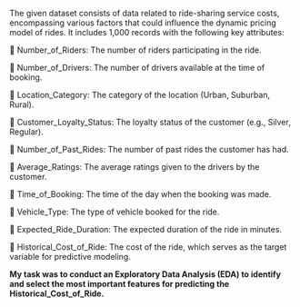 The given dataset consists of data related to ride-sharing service costs, encompassing various
factors that could influence the dynamic pricing model of rides. It includes 1,000 records with
the following key attributes:

 Number_of_Riders: The number of riders participating in the ride.

 Number_of_Drivers: The number of drivers available at the time of booking.

 Location_Category: The category of the location (Urban, Suburban, Rural).

 Customer_Loyalty_Status: The loyalty status of the customer (e.g., Silver, Regular).

 Number_of_Past_Rides: The number of past rides the customer has had.

 Average_Ratings: The average ratings given to the drivers by the customer.

 Time_of_Booking: The time of the day when the booking was made.

 Vehicle_Type: The type of vehicle booked for the ride.

 Expected_Ride_Duration: The expected duration of the ride in minutes.

 Historical_Cost_of_Ride: The cost of the ride, which serves as the target variable for
predictive modeling.


**My task was to conduct an Exploratory Data Analysis (EDA) to identify and select the most
important features for predicting the Historical_Cost_of_Ride.**

